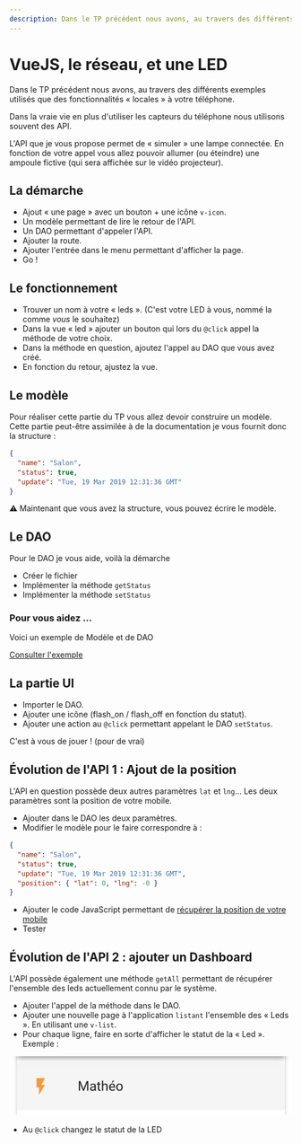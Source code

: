 ```yaml
---
description: Dans le TP précédent nous avons, au travers des différents exemples utilisés que des fonctionnalités « locales » à votre téléphone.
---
```


# VueJS, le réseau, et une LED

Dans le TP précédent nous avons, au travers des différents exemples utilisés que des fonctionnalités « locales » à votre téléphone.

Dans la vraie vie en plus d'utiliser les capteurs du téléphone nous utilisons souvent des API.

L'API que je vous propose permet de « simuler » une lampe connectée. En fonction de votre appel vous allez pouvoir allumer (ou éteindre) une ampoule fictive (qui sera affichée sur le vidéo projecteur).

## La démarche

- Ajout « une page » avec un bouton + une icône `v-icon`.
- Un modèle permettant de lire le retour de l'API.
- Un DAO permettant d'appeler l'API.
- Ajouter la route.
- Ajouter l'entrée dans le menu permettant d'afficher la page.
- Go !

## Le fonctionnement

- Trouver un nom à votre « leds ». (C'est votre LED à vous, nommé la comme _vous_ le souhaitez)
- Dans la vue « led » ajouter un bouton qui lors du `@click` appel la méthode de votre choix.
- Dans la méthode en question, ajoutez l'appel au DAO que vous avez créé.
- En fonction du retour, ajustez la vue.

## Le modèle

Pour réaliser cette partie du TP vous allez devoir construire un modèle. Cette partie peut-être assimilée à de la documentation je vous fournit donc la structure :

```json
{
  "name": "Salon",
  "status": true,
  "update": "Tue, 19 Mar 2019 12:31:36 GMT"
}
```

⚠️ Maintenant que vous avez la structure, vous pouvez écrire le modèle.

## Le DAO

Pour le DAO je vous aide, voilà la démarche

- Créer le fichier
- Implémenter la méthode `getStatus`
- Implémenter la méthode `setStatus`

### Pour vous aidez …

Voici un exemple de Modèle et de DAO

[Consulter l'exemple](https://gist.github.com/c4software/30947f2a86eb0ab065d26a6ed0edb3e9)

## La partie UI

- Importer le DAO.
- Ajouter une icône (flash_on / flash_off en fonction du statut).
- Ajouter une action au `@click` permettant appelant le DAO `setStatus`.

C'est à vous de jouer ! (pour de vrai)

## Évolution de l'API 1 : Ajout de la position

L'API en question possède deux autres paramètres `lat` et `lng`… Les deux paramètres sont la position de votre mobile.

- Ajouter dans le DAO les deux paramètres.
- Modifier le modèle pour le faire correspondre à :

```json
{
  "name": "Salon",
  "status": true,
  "update": "Tue, 19 Mar 2019 12:31:36 GMT",
  "position": { "lat": 0, "lng": -0 }
}
```

- Ajouter le code JavaScript permettant de [récupérer la position de votre mobile](https://developer.mozilla.org/en-US/docs/Web/API/Geolocation_API)
- Tester

## Évolution de l'API 2 : ajouter un Dashboard

L'API possède également une méthode `getAll` permettant de récupérer l'ensemble des leds actuellement connu par le système.

- Ajouter l'appel de la méthode dans le DAO.
- Ajouter une nouvelle page à l'application `listant` l'ensemble des « Leds ». En utilisant une `v-list`.
- Pour chaque ligne, faire en sorte d'afficher le statut de la « Led ». Exemple :

![Led status](./ressources/led_status_example.png)

- Au `@click` changez le statut de la LED
